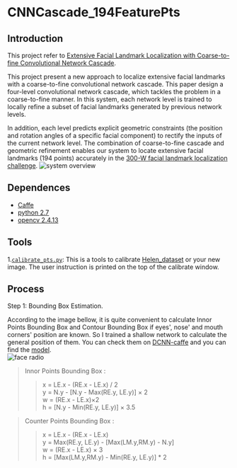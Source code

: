 # CNNCascade_194FeaturePts
## Introduction
This project refer to [Extensive Facial Landmark Localization with Coarse-to-fine Convolutional Network Cascade](http://www.faceplusplus.com/wp-content/uploads/FacialLandmarkpaper.pdf). 

This project present a new approach to localize extensive facial landmarks with a coarse-to-fine convolutional network cascade. This paper design a four-level convolutional network cascade, which tackles the problem in a coarse-to-fine manner. In this system, each network level is trained to locally refine a subset of facial landmarks generated by previous network levels. 

In addition, each level predicts explicit geometric constraints (the position and rotation angles of a specific facial component) to rectify the inputs of the current network level. The combination of coarse-to-fine cascade and geometric refinement enables our system to locate extensive facial landmarks (194 points) accurately in the [300-W facial landmark localization challenge](http://ibug.doc.ic.ac.uk/resources/300-W/).
 ![system overview](https://github.com/CongWeilin/CNNCascade_194FeaturePts/blob/master/system%20overview.png)

## Dependences
* [Caffe](http://caffe.berkeleyvision.org)
* [python 2.7](https://www.python.org)
* [opencv 2.4.13](http://opencv.org)

## Tools
1.[`calibrate_pts.py`](https://github.com/CongWeilin/CNNCascade_194FeaturePts/blob/master/tools/calibrate_pts.py): This is a tools to calibrate [Helen_dataset](http://www.ifp.illinois.edu/%7Evuongle2/helen/) or your new image. The user instruction is printed on the top of the calibrate window.

## Process
Step 1: Bounding Box Estimation.

According to the image bellow, it is quite convenient to calculate Innor Points Bounding Box and Contour Bounding Box if eyes', nose' and mouth corners' position are known. So I trained a shallow network to calculate the general position of them. You can check them on [DCNN-caffe](https://github.com/CongWeilin/DCNN-caffe) and you can find the [model](https://github.com/CongWeilin/DCNN-caffe/blob/master/train_img/preprocessed_img/F1/model/_iter_1000000.caffemodel).  
![face radio](https://github.com/CongWeilin/CNNCascade_194FeaturePts/blob/master/introduction/Bounding%20Box.jpeg)

>Innor Points Bounding Box : <br>
>>x = LE.x - (RE.x - LE.x) / 2 <br>
>>y = N.y - [N.y - Max(RE.y, LE.y)] × 2 <br>
>>w = (RE.x - LE.x)×2 <br>
>>h = [N.y - Min(RE.y, LE.y)] × 3.5 <br>

>Counter Points Bounding Box : <br>
>>x = LE.x - (RE.x - LE.x) <br>
>>y = Max(RE.y, LE.y) - [Max(LM.y,RM.y) - N.y] <br>
>>w = (RE.x - LE.x) × 3 <br>
>>h = [Max(LM.y,RM.y) - Min(RE.y, LE.y)] * 2 <br>

